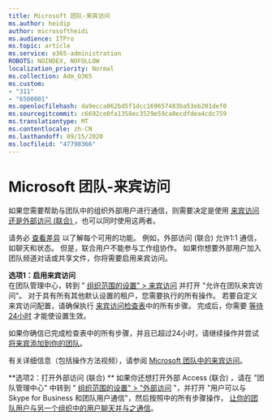 ```yaml
---
title: Microsoft 团队-来宾访问
ms.author: heidip
author: microsoftheidi
ms.audience: ITPro
ms.topic: article
ms.service: o365-administration
ROBOTS: NOINDEX, NOFOLLOW
localization_priority: Normal
ms.collection: Adm_O365
ms.custom:
- "311"
- "6500001"
ms.openlocfilehash: da9ecca062bd5f1dcc169657483ba53eb201def0
ms.sourcegitcommit: c6692ce0fa1358ec3529e59ca0ecdfdea4cdc759
ms.translationtype: MT
ms.contentlocale: zh-CN
ms.lasthandoff: 09/15/2020
ms.locfileid: "47798366"
---
```

# <a name="microsoft-teams---guest-access"></a>Microsoft 团队-来宾访问

如果您需要帮助与团队中的组织外部用户进行通信，则需要决定是使用 [来宾访问还是外部访问 (联合) ](https://docs.microsoft.com/microsoftteams/manage-external-access#external-access-vs-guest-access)，也可以同时使用这两者。

请务必 [查看差异](https://docs.microsoft.com/microsoftteams/manage-external-access#external-access-vs-guest-access) 以了解每个可用的功能。  例如，外部访问 (联合) 允许1:1 通信，如聊天和状态。  但是，联合用户不能参与工作组协作。  如果你想要外部用户加入团队频道对话或共享文件，你将需要启用来宾访问。

**选项1：启用来宾访问**   
在团队管理中心，转到 " [组织范围的设置" > 来宾访问](https://admin.teams.microsoft.com/company-wide-settings/guest-configuration) 并打开 "允许在团队来宾访问"。  对于具有所有其他默认设置的租户，您需要执行的所有操作。  若要自定义来宾访问配置，请确保执行 [来宾访问检查表](https://docs.microsoft.com/microsoftteams/guest-access-checklist)中的所有步骤。 完成后，你需要 [等待24小时](https://docs.microsoft.com/microsoftteams/manage-guests#guest-access-latencies) 才能使设置生效。

如果你确信已完成检查表中的所有步骤，并且已超过24小时，请继续操作并尝试 [将来宾添加到你的团队](https://support.office.com/article/add-guests-to-a-team-in-teams-fccb4fa6-f864-4508-bdde-256e7384a14f#ID0EAABAAA=Desktop)。

有关详细信息（包括操作方法视频），请参阅 [Microsoft 团队中的来宾访问](https://docs.microsoft.com/microsoftteams/guest-access)。

**选项2：打开外部访问 (联合) ** 如果你还想打开外部 Access (联合) ，请在 "团队管理中心" 中转到 " [组织范围的设置" > "外部访问](https://admin.teams.microsoft.com/company-wide-settings/external-communications) "，并打开 "用户可以与 Skype for Business 和团队用户通信"，然后按照中的所有步骤操作， [让你的团队用户与另一个组织中的用户聊天并与之通信](https://docs.microsoft.com/microsoftteams/manage-external-access#let-your-teams-users-chat-and-communicate-with-users-in-another-organization)。


